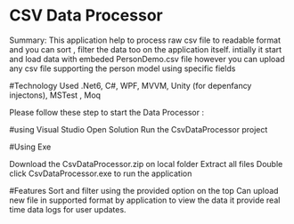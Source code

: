 # CSV Data Processor

Summary:
This application help to process raw csv file to readable format and you can sort , filter the data too on the application itself.
intially it start and load data with embeded PersonDemo.csv file however you can upload any csv file supporting the person model using specific fields 


#Technology Used
.Net6, C#, WPF, MVVM, Unity (for depenfancy injectons), MSTest , Moq

Please follow these step to start the Data Processor :

#using Visual Studio 
Open Solution
Run the CsvDataProcessor project


#Using Exe

Download the CsvDataProcessor.zip on local folder
Extract all files
Double click CsvDataProcessor.exe to run the application

#Features
Sort and filter using the provided option on the top 
Can upload new file in supported format by application to view the data
it provide real time data logs for user updates.
